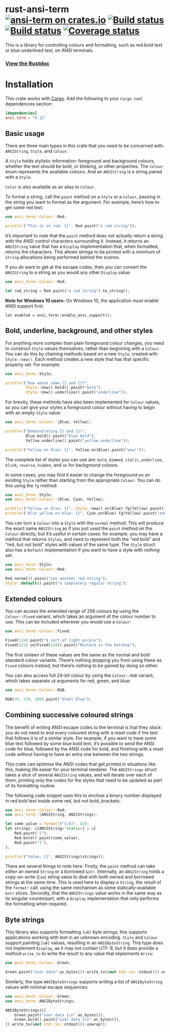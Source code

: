 # rust-ansi-term [![ansi-term on crates.io](http://meritbadge.herokuapp.com/ansi-term)](https://crates.io/crates/ansi_term) [![Build status](https://img.shields.io/travis/ogham/rust-ansi-term/master.svg?style=flat)](https://travis-ci.org/ogham/rust-ansi-term) [![Build status](https://img.shields.io/appveyor/ci/ogham/rust-ansi-term/master.svg?style=flat&logo=AppVeyor&logoColor=silver)](https://ci.appveyor.com/project/ogham/rust-ansi-term) [![Coverage status](https://coveralls.io/repos/ogham/rust-ansi-term/badge.svg?branch=master&service=github)](https://coveralls.io/github/ogham/rust-ansi-term?branch=master)

This is a library for controlling colours and formatting, such as red bold text or blue underlined text, on ANSI terminals.

### [View the Rustdoc](https://docs.rs/ansi_term/)


# Installation

This crate works with [Cargo](http://crates.io). Add the following to your `Cargo.toml` dependencies section:

```toml
[dependencies]
ansi_term = "0.12"
```


## Basic usage

There are three main types in this crate that you need to be concerned with: `ANSIString`, `Style`, and `Colour`.

A `Style` holds stylistic information: foreground and background colours, whether the text should be bold, or blinking, or other properties.
The `Colour` enum represents the available colours.
And an `ANSIString` is a string paired with a `Style`.

`Color` is also available as an alias to `Colour`.

To format a string, call the `paint` method on a `Style` or a `Colour`, passing in the string you want to format as the argument.
For example, here’s how to get some red text:

```rust
use ansi_term::Colour::Red;

println!("This is in red: {}", Red.paint("a red string"));
```

It’s important to note that the `paint` method does *not* actually return a string with the ANSI control characters surrounding it.
Instead, it returns an `ANSIString` value that has a `Display` implementation that, when formatted, returns the characters.
This allows strings to be printed with a minimum of `String` allocations being performed behind the scenes.

If you *do* want to get at the escape codes, then you can convert the `ANSIString` to a string as you would any other `Display` value:

```rust
use ansi_term::Colour::Red;

let red_string = Red.paint("a red string").to_string();
```

**Note for Windows 10 users:** On Windows 10, the application must enable ANSI support first:

```rust,ignore
let enabled = ansi_term::enable_ansi_support();
```

## Bold, underline, background, and other styles

For anything more complex than plain foreground colour changes, you need to construct `Style` values themselves, rather than beginning with a `Colour`.
You can do this by chaining methods based on a new `Style`, created with `Style::new()`.
Each method creates a new style that has that specific property set.
For example:

```rust
use ansi_term::Style;

println!("How about some {} and {}?",
         Style::new().bold().paint("bold"),
         Style::new().underline().paint("underline"));
```

For brevity, these methods have also been implemented for `Colour` values, so you can give your styles a foreground colour without having to begin with an empty `Style` value:

```rust
use ansi_term::Colour::{Blue, Yellow};

println!("Demonstrating {} and {}!",
         Blue.bold().paint("blue bold"),
         Yellow.underline().paint("yellow underline"));

println!("Yellow on blue: {}", Yellow.on(Blue).paint("wow!"));
```

The complete list of styles you can use are:
`bold`, `dimmed`, `italic`, `underline`, `blink`, `reverse`, `hidden`, and `on` for background colours.

In some cases, you may find it easier to change the foreground on an existing `Style` rather than starting from the appropriate `Colour`.
You can do this using the `fg` method:

```rust
use ansi_term::Style;
use ansi_term::Colour::{Blue, Cyan, Yellow};

println!("Yellow on blue: {}", Style::new().on(Blue).fg(Yellow).paint("yow!"));
println!("Also yellow on blue: {}", Cyan.on(Blue).fg(Yellow).paint("zow!"));
```

You can turn a `Colour` into a `Style` with the `normal` method.
This will produce the exact same `ANSIString` as if you just used the `paint` method on the `Colour` directly, but it’s useful in certain cases: for example, you may have a method that returns `Styles`, and need to represent both the “red bold” and “red, but not bold” styles with values of the same type. The `Style` struct also has a `Default` implementation if you want to have a style with *nothing* set.

```rust
use ansi_term::Style;
use ansi_term::Colour::Red;

Red.normal().paint("yet another red string");
Style::default().paint("a completely regular string");
```


## Extended colours

You can access the extended range of 256 colours by using the `Colour::Fixed` variant, which takes an argument of the colour number to use.
This can be included wherever you would use a `Colour`:

```rust
use ansi_term::Colour::Fixed;

Fixed(134).paint("A sort of light purple");
Fixed(221).on(Fixed(124)).paint("Mustard in the ketchup");
```

The first sixteen of these values are the same as the normal and bold standard colour variants.
There’s nothing stopping you from using these as `Fixed` colours instead, but there’s nothing to be gained by doing so either.

You can also access full 24-bit colour by using the `Colour::RGB` variant, which takes separate `u8` arguments for red, green, and blue:

```rust
use ansi_term::Colour::RGB;

RGB(70, 130, 180).paint("Steel blue");
```

## Combining successive coloured strings

The benefit of writing ANSI escape codes to the terminal is that they *stack*: you do not need to end every coloured string with a reset code if the text that follows it is of a similar style.
For example, if you want to have some blue text followed by some blue bold text, it’s possible to send the ANSI code for blue, followed by the ANSI code for bold, and finishing with a reset code without having to have an extra one between the two strings.

This crate can optimise the ANSI codes that get printed in situations like this, making life easier for your terminal renderer.
The `ANSIStrings` struct takes a slice of several `ANSIString` values, and will iterate over each of them, printing only the codes for the styles that need to be updated as part of its formatting routine.

The following code snippet uses this to enclose a binary number displayed in red bold text inside some red, but not bold, brackets:

```rust
use ansi_term::Colour::Red;
use ansi_term::{ANSIString, ANSIStrings};

let some_value = format!("{:b}", 42);
let strings: &[ANSIString<'static>] = &[
    Red.paint("["),
    Red.bold().paint(some_value),
    Red.paint("]"),
];

println!("Value: {}", ANSIStrings(strings));
```

There are several things to note here.
Firstly, the `paint` method can take *either* an owned `String` or a borrowed `&str`.
Internally, an `ANSIString` holds a copy-on-write (`Cow`) string value to deal with both owned and borrowed strings at the same time.
This is used here to display a `String`, the result of the `format!` call, using the same mechanism as some statically-available `&str` slices.
Secondly, that the `ANSIStrings` value works in the same way as its singular counterpart, with a `Display` implementation that only performs the formatting when required.

## Byte strings

This library also supports formatting `[u8]` byte strings; this supports applications working with text in an unknown encoding.
`Style` and `Colour` support painting `[u8]` values, resulting in an `ANSIByteString`.
This type does not implement `Display`, as it may not contain UTF-8, but it does provide a method `write_to` to write the result to any value that implements `Write`:

```rust
use ansi_term::Colour::Green;

Green.paint("user data".as_bytes()).write_to(&mut std::io::stdout()).unwrap();
```

Similarly, the type `ANSIByteStrings` supports writing a list of `ANSIByteString` values with minimal escape sequences:

```rust
use ansi_term::Colour::Green;
use ansi_term::ANSIByteStrings;

ANSIByteStrings(&[
    Green.paint("user data 1\n".as_bytes()),
    Green.bold().paint("user data 2\n".as_bytes()),
]).write_to(&mut std::io::stdout()).unwrap();
```
